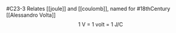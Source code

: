 #C23-3 
Relates [[joule]] and [[coulomb]], named for #18thCentury [[Alessandro Volta]]
$$\text{1 V = 1 volt = 1 J/C}$$